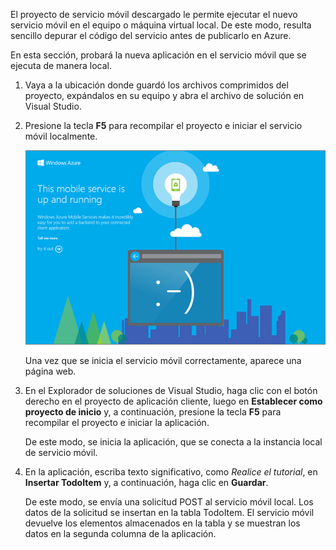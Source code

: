 
El proyecto de servicio móvil descargado le permite ejecutar el nuevo servicio móvil en el equipo o máquina virtual local. De este modo, resulta sencillo depurar el código del servicio antes de publicarlo en Azure.

En esta sección, probará la nueva aplicación en el servicio móvil que se ejecuta de manera local.

1. Vaya a la ubicación donde guardó los archivos comprimidos del proyecto, expándalos en su equipo y abra el archivo de solución en Visual Studio.

2. Presione la tecla **F5** para recompilar el proyecto e iniciar el servicio móvil localmente.

	![](./media/mobile-services-dotnet-backend-test-local-service-dotnet/mobile-service-startup.png)

	Una vez que se inicia el servicio móvil correctamente, aparece una página web.

3. En el Explorador de soluciones de Visual Studio, haga clic con el botón derecho en el proyecto de aplicación cliente, luego en **Establecer como proyecto de inicio** y, a continuación, presione la tecla **F5** para recompilar el proyecto e iniciar la aplicación.

	De este modo, se inicia la aplicación, que se conecta a la instancia local de servicio móvil.

4. En la aplicación, escriba texto significativo, como _Realice el tutorial_, en **Insertar TodoItem** y, a continuación, haga clic en **Guardar**.

	De este modo, se envía una solicitud POST al servicio móvil local. Los datos de la solicitud se insertan en la tabla TodoItem. El servicio móvil devuelve los elementos almacenados en la tabla y se muestran los datos en la segunda columna de la aplicación.

<!---HONumber=August15_HO6-->